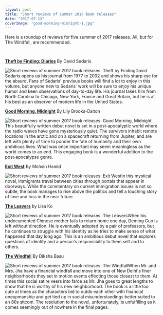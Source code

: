 ```yaml
---
layout: post
title: "Short reviews of summer 2017 book releases"
date: "2017-07-13"
coverImage: "good-morning-midnight-1.jpg"
---
```


Here is a roundup of reviews for five summer of 2017 releases. All, but for The Windfall, are recommended.

 

**[Theft by Finding: Diaries](http://amzn.to/2tCrTkw)** By David Sedaris

![Short reviews of summer 2017 book releases: Theft by Finding](images/51g5l55S3qL-194x300.jpg)David Sedaris opens up his journal from 1977 to 2002 and shows his sharp eye for the absurd. Fans of Sedaris' previous books will find a lot to enjoy in this volume, but anyone new to Sedaris' work will be sure to enjoy his unique humor and keen observations of day-to-day life. His journal takes him from North Carolina to Chicago, New York, France and Great Britain, but he is at his best as an observer of modern life in the United States.

**[Good Morning, Midnight](http://amzn.to/2uyRhM2)** By Lily Brooks-Dalton

![Short reviews of summer 2017 book releases: Good Morning, Midnight](images/51sA7LcypML-194x300.jpg)This beautifully written debut novel is set in a post-apocalyptic world where the radio waves have gone mysteriously quiet. The survivors inhabit remote locations in the arctic and on a spacecraft returning from Jupiter, and are left with plenty of time to ponder the fate of humanity and their own ambitious lives. What was once important may seem meaningless as the world comes to an end. This engaging book is a wonderful addition to the post-apocalypse genre.

**[Exit West](http://amzn.to/2tCeTeO)** By Mohsin Hamid

![Short reviews of summer 2017 book releases: Exit West](images/5158SOMkg7L-199x300.jpg)In this mystical novel, immigrants travel between cities through portals that appear in doorways. While the commentary on current immigration issues is not so subtle, the book manages to rise above the politics and tell a touching story of love and loss in the near future.

[**The Leavers**](http://amzn.to/2uF68FA) by Lisa Ko

![Short reviews of summer 2017 book releases: The Leavers](images/41gXuDCAaOL-199x300.jpg)When his undocumented Chinese mother fails to return home one day, Deming Guo is left without direction. He is eventually adopted by a pair of professors, but he continues to struggle with his identity as he tries to make sense of what happened that day long ago. This is an ambitious debut novel that explores questions of identity and a person's responsibility to them self and to others.

**[The Windfall](http://amzn.to/2tCetoA)** By Diksha Basu

![Short reviews of summer 2017 book releases: The Windfall](images/41iKb9EXwOL-199x300.jpg)When Mr. and Mrs. Jha have a financial windfall and move into one of New Delhi's finer neighborhoods they set in motion events effecting those closest to them. At times this social satire veers into farce as Mr. Jha goes to great lengths to show that he is worthy of his new neighborhood. The book is a little too cute at times as the characters bid to outdo each other with financial oneupmanship and get tied up in social misunderstandings better suited to an 80s sitcom. The resolution to the novel, unfortunately, is unfulfilling as it comes seemingly out of nowhere in the final pages.
